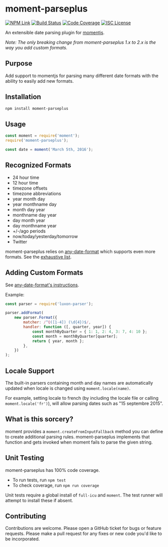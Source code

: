 # moment-parseplus

[![NPM Link](https://img.shields.io/npm/v/moment-parseplus?v=2.0.0)](https://npm.com/package/moment-parseplus)
[![Build Status](https://travis-ci.org/kensnyder/moment-parseplus.svg?branch=master&v=2.0.0)](https://travis-ci.org/kensnyder/moment-parseplus)
[![Code Coverage](https://codecov.io/gh/kensnyder/moment-parseplus/branch/master/graph/badge.svg?v=2.0.0)](https://codecov.io/gh/kensnyder/moment-parseplus)
[![ISC License](https://img.shields.io/npm/l/moment-parseplus.svg?v=2.0.0)](https://opensource.org/licenses/ISC)

An extensible date parsing plugin for [momentjs](http://momentjs.com).

_Note: The only breaking change from moment-parseplus 1.x to 2.x is the way you
add custom formats._

## Purpose

Add support to momentjs for parsing many different date formats with the ability
to easily add new formats.

## Installation

```bash
npm install moment-parseplus
```

## Usage

```js
const moment = require('moment');
require('moment-parseplus');

const date = moment('March 5th, 2016');
```

## Recognized Formats

- 24 hour time
- 12 hour time
- timezone offsets
- timezone abbreviations
- year month day
- year monthname day
- month day year
- monthname day year
- day month year
- day monthname year
- +/-/ago periods
- now/today/yesterday/tomorrow
- Twitter

moment-parseplus relies on
[any-date-format](https://www.npmjs.com/package/any-date-parser) which supports
even more formats. See the
[exhaustive list](https://www.npmjs.com/package/any-date-parser#exhaustive-list-of-date-formats).

## Adding Custom Formats

See
[any-date-format's instructions](https://www.npmjs.com/package/any-date-parser#adding-custom-formats).

Example:

```js
const parser = require('luxon-parser');

parser.addFormat(
	new parser.Format({
		matcher: /^Q([1-4]) (\d{4})$/,
		handler: function ([, quarter, year]) {
			const monthByQuarter = { 1: 1, 2: 4, 3: 7, 4: 10 };
			const month = monthByQuarter[quarter];
			return { year, month };
		},
	})
);
```

## Locale Support

The built-in parsers containing month and day names are automatically updated
when locale is changed using `moment.locale(name)`.

For example, setting locale to french (by including the locale file or calling
`moment.locale('fr')`), will allow parsing dates such as "15 septembre 2015".

## What is this sorcery?

moment provides a `moment.createFromInputFallback` method you can define to
create additional parsing rules. moment-parseplus implements that function and
gets invoked when moment fails to parse the given string.

## Unit Testing

moment-parseplus has 100% code coverage.

- To run tests, run `npm test`
- To check coverage, run `npm run coverage`

Unit tests require a global install of `full-icu` and `moment`. The test runner
will attempt to install these if absent.

## Contributing

Contributions are welcome. Please open a GitHub ticket for bugs or feature
requests. Please make a pull request for any fixes or new code you'd like to be
incorporated.
